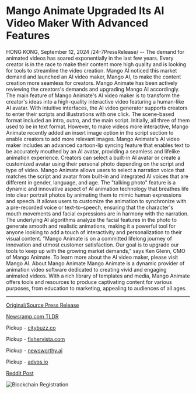 # Mango Animate Upgraded Its AI Video Maker With Advanced Features

HONG KONG, September 12, 2024 /24-7PressRelease/ -- The demand for animated videos has soared exponentially in the last few years. Every creator is in the race to make their content more high quality and is looking for tools to streamline the video creation. Mango AI noticed this market demand and launched an AI video maker, Mango AI, to make the content creation more seamless for creators. Mango Animate has been actively reviewing the creators's demands and upgrading Mango AI accordingly.  The main feature of Mango Animate's AI video maker is to transform the creator's ideas into a high-quality interactive video featuring a human-like AI avatar. With intuitive interfaces, the AI video generator supports creators to enter their scripts and illustrations with one click. The scene-based format included an intro, outro, and the main script. Initially, all three of them used to be in text format. However, to make videos more interactive, Mango Animate recently added an insert image option in the script section to enable creators to add more relevant images.  Mango Animate's AI video maker includes an advanced cartoon-lip syncing feature that enables text to be accurately mouthed by an AI avatar, providing a seamless and lifelike animation experience. Creators can select a built-in AI avatar or create a customized avatar using their personal photo depending on the script and type of video. Mango Animate allows users to select a narration voice that matches the script and avatar from built-in and integrated AI voices that are different in gender, language, and age.  The "talking photo" feature is a dynamic and innovative aspect of AI animation technology that breathes life into clear portrait photos by animating them to mimic human expressions and speech. It allows users to customize the animation to synchronize with a pre-recorded voice or text-to-speech, ensuring that the character's mouth movements and facial expressions are in harmony with the narration. The underlying AI algorithms analyze the facial features in the photo to generate smooth and realistic animations, making it a powerful tool for anyone looking to add a touch of interactivity and personalization to their visual content.  "Mango Animate is on a committed lifelong journey of innovation and utmost customer satisfaction. Our goal is to upgrade our tools to keep up with the growing market demands," says Ken Glenn, CMO of Mango Animate.  To learn more about the AI video maker, please visit Mango AI.  About Mango Animate Mango Animate is a dynamic provider of animation video software dedicated to creating vivid and engaging animated videos. With a rich library of templates and media, Mango Animate offers tools and resources to produce captivating content for various purposes, from education to marketing, appealing to audiences of all ages. 

---

[Original/Source Press Release](https://www.24-7pressrelease.com/press-release/514222/mango-animate-upgraded-its-ai-video-maker-with-advanced-features)
                    

[Newsramp.com TLDR](https://newsramp.com/curated-news/mango-animate-launches-ai-video-maker-to-revolutionize-content-creation/875644494052d396a2242359941ee2ae) 


Pickup - [citybuzz.co](https://citybuzz.co/2024/09/12/mango-animate-enhances-ai-video-maker-with-advanced-features-for-content-creators)

Pickup - [fishervista.com](https://fishervista.com/en/mango-animate-enhances-ai-video-maker-with-advanced-features-to-meet-rising-demand/20246755)

Pickup - [newsworthy.ai](https://newsworthy.ai/curated/mango-animate-enhances-ai-video-maker-with-advanced-features-for-content-creators/20246755)

Pickup - [advos.io](https://advos.io/en/mango-animate-enhances-ai-video-maker-with-advanced-features-to-meet-growing-market-demand/20246755)
 



[Reddit Post](https://www.reddit.com/r/technology_press/comments/1fewqlp/mango_animate_launches_ai_video_maker_to/) 



![Blockchain Registration](https://cdn.newsramp.app/24-7PressRelease/qrcode/249/12/veilhm6Y.webp)